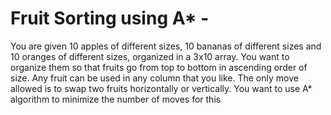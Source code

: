 # Fruit Sorting using A* - 
You are given 10 apples of different sizes, 10 bananas of different sizes and 10 oranges of different sizes, organized in a 3x10 array.  You want to organize them so that fruits go from top to bottom in ascending order of size.  Any fruit can be used in any column that you like.  The only move allowed is to swap two fruits horizontally or vertically.  You want to use A* algorithm to minimize the number of moves for this
